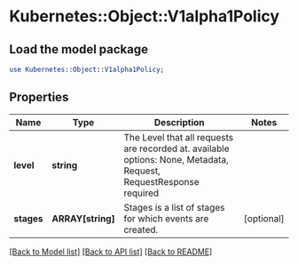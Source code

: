 # Kubernetes::Object::V1alpha1Policy

## Load the model package
```perl
use Kubernetes::Object::V1alpha1Policy;
```

## Properties
Name | Type | Description | Notes
------------ | ------------- | ------------- | -------------
**level** | **string** | The Level that all requests are recorded at. available options: None, Metadata, Request, RequestResponse required | 
**stages** | **ARRAY[string]** | Stages is a list of stages for which events are created. | [optional] 

[[Back to Model list]](../README.md#documentation-for-models) [[Back to API list]](../README.md#documentation-for-api-endpoints) [[Back to README]](../README.md)


